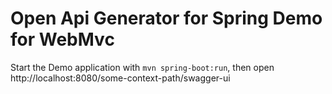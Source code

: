 # Open Api Generator for Spring Demo for WebMvc

Start the Demo application with `mvn spring-boot:run`,
then open http://localhost:8080/some-context-path/swagger-ui
